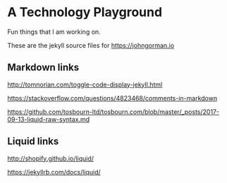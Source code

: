 # A Technology Playground

Fun things that I am working on.

These are the jekyll source files for https://johngorman.io

## Markdown links

http://tomnorian.com/toggle-code-display-jekyll.html

https://stackoverflow.com/questions/4823468/comments-in-markdown

https://github.com/tosbourn-ltd/tosbourn.com/blob/master/_posts/2017-09-13-liquid-raw-syntax.md

## Liquid links

http://shopify.github.io/liquid/

https://jekyllrb.com/docs/liquid/
